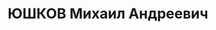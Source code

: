 ---
title: ЮШКОВ Михаил Андреевич
description: 'род. 1888, с. Каратуз Каратузского р. Красноярского края, прож. г. Бодайбо
  Иркутской обл., начальник снабжения треста «Лензолото», среднее, б/п, русский.

  Арест. 27.07.37 г. по ст. 58-7, 8, 9, 11. Осужд. ВК ВС СССР от 25.10.37 г. Расстрелян
  25.10.37 г.

  Реабилитирован 07.09.57 г.'
---